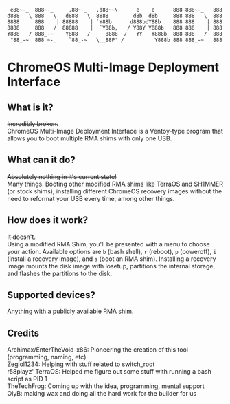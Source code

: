 ```
 e88~-_  888~-_     ,88~-_   ,d88~~\      e    e      888 888~-_   888
d888   \ 888   \   d888   \  8888        d8b  d8b     888 888   \  888
8888     888    | 88888    | `Y88b      d888bdY88b    888 888    | 888
8888     888   /  88888    |  `Y88b,   / Y88Y Y888b   888 888    | 888
Y888   / 888_-~    Y888   /     8888  /   YY   Y888b  888 888   /  888
 "88_-~  888 ~-_    `88_-~   \__88P' /          Y888b 888 888_-~   888
```

# ChromeOS Multi-Image Deployment Interface

## What is it?
~~Incredibly broken.~~\
ChromeOS Multi-Image Deployment Interface is a Ventoy-type program that allows you to boot multiple RMA shims with only one USB. 

## What can it do?
~~Absolutely nothing in it's current state!~~\
Many things. Booting other modified RMA shims like TerraOS and SH1MMER (or stock shims), installing different ChromeOS recovery images without the need to reformat your USB every time, among other things.

## How does it work?
~~It doesn't.~~\
Using a modified RMA Shim, you'll be presented with a menu to choose your action. Available options are `b` (bash shell), `r` (reboot), `p` (poweroff), `i` (install a recovery image), and `s` (boot an RMA shim). Installing a recovery image mounts the disk image with losetup, partitions the internal storage, and flashes the partitions to the disk.

## Supported devices?
Anything with a publicly available RMA shim.

## Credits
Archimax/EnterTheVoid-x86: Pioneering the creation of this tool (programming, naming, etc)  
Zeglol1234: Helping with stuff related to switch_root  
r58playz' TerraOS: Helped me figure out some stuff with running a bash script as PID 1  
TheTechFrog: Coming up with the idea, programming, mental support\
OlyB: making wax and doing all the hard work for the builder for us
